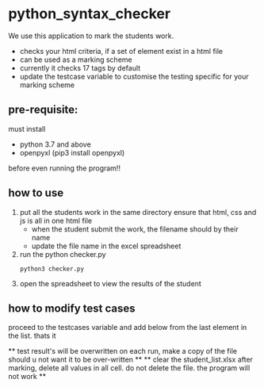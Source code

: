 # python_syntax_checker
We use this application to mark the students work.

- checks your html criteria, if a set of element exist in a html file
- can be used as a marking scheme
- currently it checks 17 tags by default
- update the testcase variable to customise the testing specific for your marking scheme

## pre-requisite:
must install
- python 3.7 and above
- openpyxl (pip3 install openpyxl)

before even running the program!!

## how to use


1. put all the students work in the same directory ensure that html, css and js is all in one html file
   - when the student submit the work, the filename should by their name
   - update the file name in the excel spreadsheet
3. run the python checker.py
   ```
   python3 checker.py
   ```
3. open the spreadsheet to view the results of the student

## how to modify test cases

proceed to the testcases variable and add below from the last element in the list.
thats it

** test result's will be overwritten on each run, make a copy of the file should u not want it to be over-written **
** clear the student_list.xlsx after marking, delete all values in all cell. do not delete the file. the program will not work **
